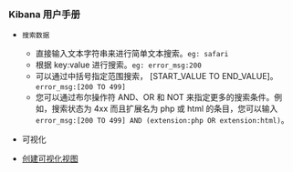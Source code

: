 ### Kibana 用户手册

* `搜索数据`
  * 直接输入文本字符串来进行简单文本搜索。`eg: safari`
  * 根据 key:value 进行搜索。`eg: error_msg:200`
  * 可以通过中括号指定范围搜索， [START_VALUE TO END_VALUE]。`error_msg:[200 TO 499]`
  * 您可以通过布尔操作符 AND、OR 和 NOT 来指定更多的搜索条件。例如，搜索状态为 4xx 而且扩展名为 php 或 html 的条目，您可以输入 `error_msg:[200 TO 499] AND (extension:php OR extension:html)`。
* 可视化

* [创建可视化视图](https://www.elastic.co/guide/cn/kibana/current/createvis.html)
